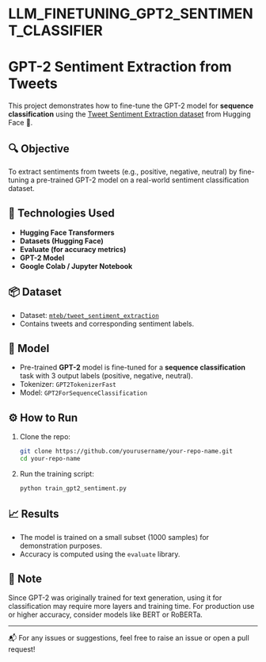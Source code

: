 # LLM_FINETUNING_GPT2_SENTIMENT_CLASSIFIER
# GPT-2 Sentiment Extraction from Tweets

This project demonstrates how to fine-tune the GPT-2 model for **sequence classification** using the [Tweet Sentiment Extraction dataset](https://huggingface.co/datasets/mteb/tweet_sentiment_extraction) from Hugging Face 🤗.

## 🔍 Objective

To extract sentiments from tweets (e.g., positive, negative, neutral) by fine-tuning a pre-trained GPT-2 model on a real-world sentiment classification dataset.

## 🚀 Technologies Used

- **Hugging Face Transformers**
- **Datasets (Hugging Face)**
- **Evaluate (for accuracy metrics)**
- **GPT-2 Model**
- **Google Colab / Jupyter Notebook**

## 📦 Dataset

- Dataset: [`mteb/tweet_sentiment_extraction`](https://huggingface.co/datasets/mteb/tweet_sentiment_extraction)
- Contains tweets and corresponding sentiment labels.

## 🧠 Model

- Pre-trained **GPT-2** model is fine-tuned for a **sequence classification** task with 3 output labels (positive, negative, neutral).
- Tokenizer: `GPT2TokenizerFast`
- Model: `GPT2ForSequenceClassification`

## ⚙️ How to Run

1. Clone the repo:
    ```bash
    git clone https://github.com/yourusername/your-repo-name.git
    cd your-repo-name
    ```

2. Run the training script:
    ```bash
    python train_gpt2_sentiment.py
    ```

## 📈 Results

- The model is trained on a small subset (1000 samples) for demonstration purposes.
- Accuracy is computed using the `evaluate` library.

## 📌 Note

Since GPT-2 was originally trained for text generation, using it for classification may require more layers and training time. For production use or higher accuracy, consider models like BERT or RoBERTa.

---

📬 For any issues or suggestions, feel free to raise an issue or open a pull request!
